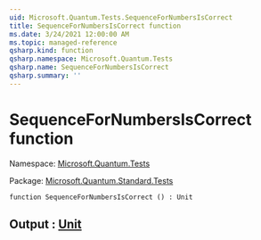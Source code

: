 ```yaml
---
uid: Microsoft.Quantum.Tests.SequenceForNumbersIsCorrect
title: SequenceForNumbersIsCorrect function
ms.date: 3/24/2021 12:00:00 AM
ms.topic: managed-reference
qsharp.kind: function
qsharp.namespace: Microsoft.Quantum.Tests
qsharp.name: SequenceForNumbersIsCorrect
qsharp.summary: ''
---
```


# SequenceForNumbersIsCorrect function

Namespace: [Microsoft.Quantum.Tests](xref:Microsoft.Quantum.Tests)

Package: [Microsoft.Quantum.Standard.Tests](https://nuget.org/packages/Microsoft.Quantum.Standard.Tests)




```qsharp
function SequenceForNumbersIsCorrect () : Unit
```


## Output : [Unit](xref:microsoft.quantum.lang-ref.unit)

